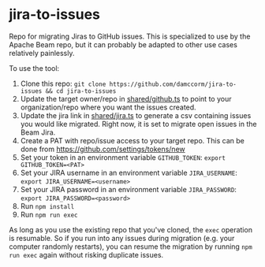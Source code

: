 # jira-to-issues
Repo for migrating Jiras to GitHub issues. This is specialized to use by the Apache Beam repo, but it can probably be adapted to other use cases relatively painlessly.

To use the tool:

1. Clone this repo: `git clone https://github.com/damccorm/jira-to-issues && cd jira-to-issues`
2. Update the target owner/repo in [shared/github.ts](https://github.com/damccorm/jira-to-issues/blob/cf416753af0982a845a27666e5dd55f0f2c30cf8/shared/github.ts#L4-5) to point to your organization/repo where you want the issues created.
3. Update the jira link in [shared/jira.ts](https://github.com/damccorm/jira-to-issues/blob/cf416753af0982a845a27666e5dd55f0f2c30cf8/shared/jira.ts#L40) to generate a csv containing issues you would like migrated. Right now, it is set to migrate open issues in the Beam Jira.
4. Create a PAT with repo/issue access to your target repo. This can be done from https://github.com/settings/tokens/new
5. Set your token in an environment variable `GITHUB_TOKEN`: `export GITHUB_TOKEN=<PAT>`
6. Set your JIRA username in an environment variable `JIRA_USERNAME`: `export JIRA_USERNAME=<username>`
7. Set your JIRA password in an environment variable `JIRA_PASSWORD`: `export JIRA_PASSWORD=<password>`
8. Run `npm install`
9. Run `npm run exec`

As long as you use the existing repo that you've cloned, the `exec` operation is resumable. So if you run into any issues during migration (e.g. your computer randomly restarts), you can resume the migration by running `npm run exec` again without risking duplicate issues.
